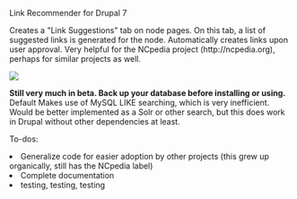 <p>Link Recommender for Drupal 7</p>

<p>Creates a "Link Suggestions" tab on node pages. On this tab, a list of 
suggested links is generated for the node. Automatically creates links upon user 
approval. Very helpful for the NCpedia project (http://ncpedia.org), perhaps for 
similar projects as well.</p>

<img src="http://joshwilson.net/img/ncpedia_linkrecs_screenshot.jpg" />

<p><strong>Still very much in beta. Back up your database before installing or using.</strong>
Default Makes use of MySQL LIKE searching, which is very inefficient. Would be better 
implemented as a Solr or other search, but this does work in Drupal without other
dependencies at least.</p>

<p>To-dos:</p>
<li>Generalize code for easier adoption by other projects (this grew up 
organically, still has the NCpedia label)</li>
<li>Complete documentation</li>
<li>testing, testing, testing</li>
